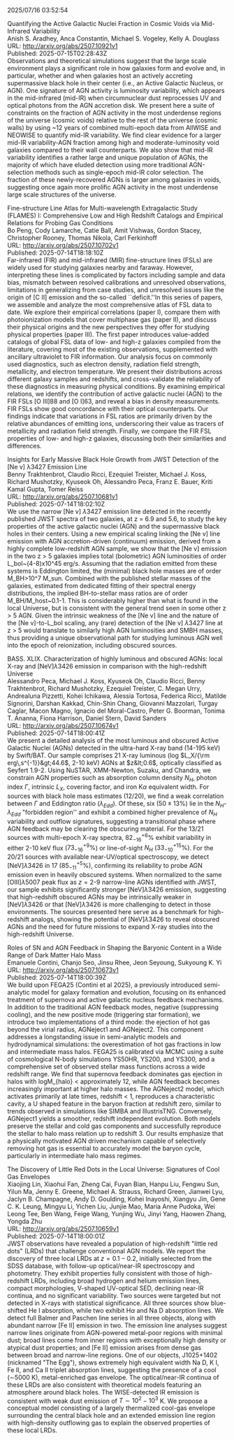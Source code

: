 2025/07/16 03:52:54  

Quantifying the Active Galactic Nuclei Fraction in Cosmic Voids via
  Mid-Infrared Variability  
Anish S. Aradhey, Anca Constantin, Michael S. Vogeley, Kelly A. Douglass  
URL: http://arxiv.org/abs/2507.10921v1  
Published: 2025-07-15T02:28:43Z  
  Observations and theoretical simulations suggest that the large scale environment plays a significant role in how galaxies form and evolve and, in particular, whether and when galaxies host an actively accreting supermassive black hole in their center (i.e., an Active Galactic Nucleus, or AGN). One signature of AGN activity is luminosity variability, which appears in the mid-infrared (mid-IR) when circumnuclear dust reprocesses UV and optical photons from the AGN accretion disk. We present here a suite of constraints on the fraction of AGN activity in the most underdense regions of the universe (cosmic voids) relative to the rest of the universe (cosmic walls) by using ~12 years of combined multi-epoch data from AllWISE and NEOWISE to quantify mid-IR variability. We find clear evidence for a larger mid-IR variability-AGN fraction among high and moderate-luminosity void galaxies compared to their wall counterparts. We also show that mid-IR variability identifies a rather large and unique population of AGNs, the majority of which have eluded detection using more traditional AGN-selection methods such as single-epoch mid-IR color selection. The fraction of these newly-recovered AGNs is larger among galaxies in voids, suggesting once again more prolific AGN activity in the most underdense large scale structures of the universe.   

Fine-structure Line Atlas for Multi-wavelength Extragalactic Study
  (FLAMES) I: Comprehensive Low and High Redshift Catalogs and Empirical
  Relations for Probing Gas Conditions  
Bo Peng, Cody Lamarche, Catie Ball, Amit Vishwas, Gordon Stacey, Christopher Rooney, Thomas Nikola, Carl Ferkinhoff  
URL: http://arxiv.org/abs/2507.10702v1  
Published: 2025-07-14T18:18:10Z  
  Far-infrared (FIR) and mid-infrared (MIR) fine-structure lines (FSLs) are widely used for studying galaxies nearby and faraway. However, interpreting these lines is complicated by factors including sample and data bias, mismatch between resolved calibrations and unresolved observations, limitations in generalizing from case studies, and unresolved issues like the origin of [C II] emission and the so-called ``deficit.''In this series of papers, we assemble and analyze the most comprehensive atlas of FSL data to date. We explore their empirical correlations (paper I), compare them with photoionization models that cover multiphase gas (paper II), and discuss their physical origins and the new perspectives they offer for studying physical properties (paper III). The first paper introduces value-added catalogs of global FSL data of low- and high-z galaxies compiled from the literature, covering most of the existing observations, supplemented with ancillary ultraviolet to FIR information. Our analysis focus on commonly used diagnostics, such as electron density, radiation field strength, metallicity, and electron temperature. We present their distributions across different galaxy samples and redshifts, and cross-validate the reliability of these diagnostics in measuring physical conditions. By examining empirical relations, we identify the contribution of active galactic nuclei (AGN) to the FIR FSLs [O III]88 and [O I]63, and reveal a bias in density measurements. FIR FSLs show good concordance with their optical counterparts. Our findings indicate that variations in FSL ratios are primarily driven by the relative abundances of emitting ions, underscoring their value as tracers of metallicity and radiation field strength. Finally, we compare the FIR FSL properties of low- and high-z galaxies, discussing both their similarities and differences.   

Insights for Early Massive Black Hole Growth from JWST Detection of the
  [Ne v] λ3427 Emission Line  
Benny Trakhtenbrot, Claudio Ricci, Ezequiel Treister, Michael J. Koss, Richard Mushotzky, Kyuseok Oh, Alessandro Peca, Franz E. Bauer, Kriti Kamal Gupta, Tomer Reiss  
URL: http://arxiv.org/abs/2507.10681v1  
Published: 2025-07-14T18:02:10Z  
  We use the narrow [Ne v] $\lambda$3427 emission line detected in the recently published JWST spectra of two galaxies, at z = 6.9 and 5.6, to study the key properties of the active galactic nuclei (AGN) and the supermassive black holes in their centers. Using a new empirical scaling linking the [Ne v] line emission with AGN accretion-driven (continuum) emission, derived from a highly complete low-redshift AGN sample, we show that the [Ne v] emission in the two z &gt; 5 galaxies implies total (bolometric) AGN luminosities of order L_bol~(4-8)x10^45 erg/s. Assuming that the radiation emitted from these systems is Eddington limited, the (minimal) black hole masses are of order M_BH&gt;10^7 M_sun. Combined with the published stellar masses of the galaxies, estimated from dedicated fitting of their spectral energy distributions, the implied BH-to-stellar mass ratios are of order M_BH/M_host~0.1-1. This is considerably higher than what is found in the local Universe, but is consistent with the general trend seen in some other z &gt; 5 AGN. Given the intrinsic weakness of the [Ne v] line and the nature of the [Ne v]-to-L_bol scaling, any (rare) detection of the [Ne v] $\lambda$3427 line at z &gt; 5 would translate to similarly high AGN luminosities and SMBH masses, thus providing a unique observational path for studying luminous AGN well into the epoch of reionization, including obscured sources.   

BASS. XLIX. Characterization of highly luminous and obscured AGNs: local
  X-ray and [NeV]$λ$3426 emission in comparison with the high-redshift
  Universe  
Alessandro Peca, Michael J. Koss, Kyuseok Oh, Claudio Ricci, Benny Trakhtenbrot, Richard Mushotzky, Ezequiel Treister, C. Megan Urry, Andrealuna Pizzetti, Kohei Ichikawa, Alessia Tortosa, Federica Ricci, Matilde Signorini, Darshan Kakkad, Chin-Shin Chang, Giovanni Mazzolari, Turgay Caglar, Macon Magno, Ignacio del Moral-Castro, Peter G. Boorman, Tonima T. Ananna, Fiona Harrison, Daniel Stern, David Sanders  
URL: http://arxiv.org/abs/2507.10674v1  
Published: 2025-07-14T18:00:41Z  
  We present a detailed analysis of the most luminous and obscured Active Galactic Nuclei (AGNs) detected in the ultra-hard X-ray band (14-195 keV) by Swift/BAT. Our sample comprises 21 X-ray luminous (log $L_X/{\rm erg\,s^{-1}}&gt;44.6$, 2-10 keV) AGNs at $z&lt;0.6$, optically classified as Seyfert 1.9-2. Using NuSTAR, XMM-Newton, Suzaku, and Chandra, we constrain AGN properties such as absorption column density $N_H$, photon index $\Gamma$, intrinsic $L_X$, covering factor, and iron K$\alpha$ equivalent width. For sources with black hole mass estimates (12/20), we find a weak correlation between $\Gamma$ and Eddington ratio ($\lambda_{Edd}$). Of these, six ($50\pm13\%$) lie in the $N_H$-$\lambda_{Edd}$ "forbidden region'' and exhibit a combined higher prevalence of $N_H$ variability and outflow signatures, suggesting a transitional phase where AGN feedback may be clearing the obscuring material. For the 13/21 sources with multi-epoch X-ray spectra, $82^{+6}_{-16}\%$ exhibit variability in either 2-10 keV flux ($73^{+9}_{-16}\%$) or line-of-sight $N_H$ ($33^{+15}_{-10}\%$). For the 20/21 sources with available near-UV/optical spectroscopy, we detect [NeV]$\lambda$3426 in 17 ($85^{+5}_{-11}\%$), confirming its reliability to probe AGN emission even in heavily obscured systems. When normalized to the same [OIII]$\lambda$5007 peak flux as $z = 2$-$9$ narrow-line AGNs identified with JWST, our sample exhibits significantly stronger [NeV]$\lambda$3426 emission, suggesting that high-redshift obscured AGNs may be intrinsically weaker in [NeV]$\lambda$3426 or that [NeV]$\lambda$3426 is more challenging to detect in those environments. The sources presented here serve as a benchmark for high-redshift analogs, showing the potential of [NeV]$\lambda$3426 to reveal obscured AGNs and the need for future missions to expand X-ray studies into the high-redshift Universe.   

Roles of SN and AGN Feedback in Shaping the Baryonic Content in a Wide
  Range of Dark Matter Halo Mass  
Emanuele Contini, Chanjo Seo, Jinsu Rhee, Jeon Seyoung, Sukyoung K. Yi  
URL: http://arxiv.org/abs/2507.10673v1  
Published: 2025-07-14T18:00:39Z  
  We build upon FEGA25 (Contini et al 2025), a previously introduced semi-analytic model for galaxy formation and evolution, focusing on its enhanced treatment of supernova and active galactic nucleus feedback mechanisms. In addition to the traditional AGN feedback modes, negative (suppressing cooling), and the new positive mode (triggering star formation), we introduce two implementations of a third mode: the ejection of hot gas beyond the virial radius, AGNeject1 and AGNeject2. This component addresses a longstanding issue in semi-analytic models and hydrodynamical simulations: the overestimation of hot gas fractions in low and intermediate mass halos. FEGA25 is calibrated via MCMC using a suite of cosmological N-body simulations YS50HR, YS200, and YS300, and a comprehensive set of observed stellar mass functions across a wide redshift range. We find that supernova feedback dominates gas ejection in halos with logM_{halo} &lt; approximately 12, while AGN feedback becomes increasingly important at higher halo masses. The AGNeject2 model, which activates primarily at late times, redshift &lt; 1, reproduces a characteristic cavity, a U shaped feature in the baryon fraction at redshift zero, similar to trends observed in simulations like SIMBA and IllustrisTNG. Conversely, AGNeject1 yields a smoother, redshift independent evolution. Both models preserve the stellar and cold gas components and successfully reproduce the stellar to halo mass relation up to redshift 3. Our results emphasize that a physically motivated AGN driven mechanism capable of selectively removing hot gas is essential to accurately model the baryon cycle, particularly in intermediate halo mass regimes.   

The Discovery of Little Red Dots in the Local Universe: Signatures of
  Cool Gas Envelopes  
Xiaojing Lin, Xiaohui Fan, Zheng Cai, Fuyan Bian, Hanpu Liu, Fengwu Sun, Yilun Ma, Jenny E. Greene, Michael A. Strauss, Richard Green, Jianwei Lyu, Jaclyn B. Champagne, Andy D. Goulding, Kohei Inayoshi, Xiangyu Jin, Gene C. K. Leung, Mingyu Li, Yichen Liu, Junjie Mao, Maria Anne Pudoka, Wei Leong Tee, Ben Wang, Feige Wang, Yunjing Wu, Jinyi Yang, Haowen Zhang, Yongda Zhu  
URL: http://arxiv.org/abs/2507.10659v1  
Published: 2025-07-14T18:00:01Z  
  JWST observations have revealed a population of high-redshift "little red dots" (LRDs) that challenge conventional AGN models. We report the discovery of three local LRDs at $z = 0.1-0.2$, initially selected from the SDSS database, with follow-up optical/near-IR spectroscopy and photometry. They exhibit properties fully consistent with those of high-redshift LRDs, including broad hydrogen and helium emission lines, compact morphologies, V-shaped UV-optical SED, declining near-IR continua, and no significant variability. Two sources were targeted but not detected in X-rays with statistical significance. All three sources show blue-shifted He I absorption, while two exhibit H$\alpha$ and Na D absorption lines. We detect full Balmer and Paschen line series in all three objects, along with abundant narrow [Fe II] emission in two. The emission line analyses suggest narrow lines originate from AGN-powered metal-poor regions with minimal dust; broad lines come from inner regions with exceptionally high density or atypical dust properties; and [Fe II] emission arises from dense gas between broad and narrow-line regions. One of our objects, J1025+1402 (nicknamed "The Egg"), shows extremely high equivalent width Na D, K I, Fe II, and Ca II triplet absorption lines, suggesting the presence of a cool ($\sim$5000 K), metal-enriched gas envelope. The optical/near-IR continua of these LRDs are also consistent with theoretical models featuring an atmosphere around black holes. The WISE-detected IR emission is consistent with weak dust emission of $T \sim 10^2-10^3$ K. We propose a conceptual model consisting of a largely thermalized cool-gas envelope surrounding the central black hole and an extended emission line region with high-density outflowing gas to explain the observed properties of these local LRDs.   

